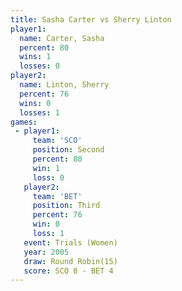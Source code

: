 ```yaml
---
title: Sasha Carter vs Sherry Linton
player1:              
  name: Carter, Sasha 
  percent: 80         
  wins: 1             
  losses: 0           
player2:              
  name: Linton, Sherry
  percent: 76         
  wins: 0             
  losses: 1           
games:
 - player1:          
     team: 'SCO'     
     position: Second
     percent: 80     
     win: 1          
     loss: 0         
   player2:         
     team: 'BET'    
     position: Third
     percent: 76    
     win: 0         
     loss: 1        
   event: Trials (Women)
   year: 2005           
   draw: Round Robin(15)
   score: SCO 8 - BET 4 
---
```

